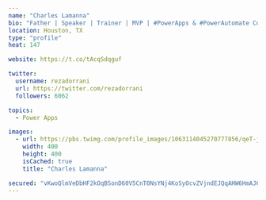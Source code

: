 ```yaml
---
name: "Charles Lamanna"
bio: "Father | Speaker | Trainer | MVP | #PowerApps & #PowerAutomate Community Super User | YouTuber Right-pointing triangle http://youtube.com/c/rezadorrani | Learn - Share - Clockwise rightwards and leftwards open circle arrows"
location: Houston, TX
type: "profile"
heat: 147

website: https://t.co/tAcqSdqguf

twitter:
  username: rezadorrani
  url: https://twitter.com/rezadorrani
  followers: 6062

topics:
  - Power Apps

images:
  - url: https://pbs.twimg.com/profile_images/1063114045270777856/qeT-jpWr_400x400.jpg
    width: 400
    height: 400
    isCached: true
    title: "Charles Lamanna"

secured: "vKwoQlmVeDbHF2kOqBSonD60V5CnT0NsYNj4KoSyOcvZVjndEJQqAHW6HmAJ6Fwjo+ZGURJ4r0G3JrL6cyCFCqj5qiT/HjOZEuwHTrF2I2XfEElA3Y4QrcEj7MRKBqTj/66hEzjXFfB4lUQNd+UMmN+yyP8BaHJG3TkCNpWAjFAn0uZ+Wtl4KnZ1Vt+c9eKRgaxV/EWuVmhtt06xq52X716/hzU8KZNKgayX2m9nshOhI3DLJTn+7hvEgNoMswdRGkDgeaONhTtkuy0RcBGh1f4GzLz67k7s2x6EHNGnCuR4UPd3GfW3rhDOysNfuvEd1+KJPYkQwadbbOoVKqla4cERmbLPRdxWmJveeHu/NmNPvLYyaCjzVmCBF7iqf7UJBbL7iN/91eF/1j4wpur+JOtbZNvoptVeKlVtLHYGDQk=;RLLp/+6lpqyLZfZHVzkdXw=="
---
```


